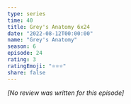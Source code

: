 ```yaml
---
type: series
time: 40
title: Grey's Anatomy 6x24
date: "2022-08-12T00:00:00"
name: "Grey's Anatomy"
season: 6
episode: 24
rating: 3
ratingEmoji: "⭐️⭐️⭐️"
share: false
---
```


*[No review was written for this episode]*